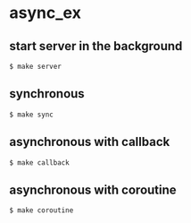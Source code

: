 # async_ex

## start server in the background

    $ make server 

## synchronous

    $ make sync

## asynchronous with callback

    $ make callback

## asynchronous with coroutine

    $ make coroutine

